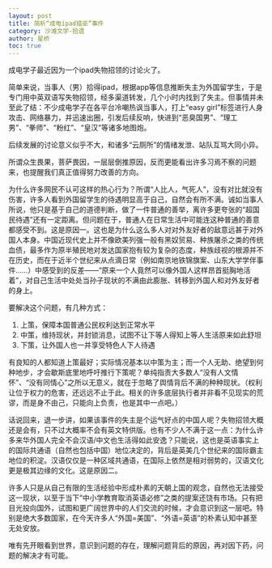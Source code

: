 ```yaml
---
layout: post
title: 简析“成电ipad猎巫”事件
category: 沙滩文学-拾遗
author: 星桥
toc: true
---
```


成电学子最近因为一个ipad失物招领的讨论火了。

简单来说，当事人（男）拾得ipad，根据app等信息推断失主为外国留学生，于是专门用中英双语写失物招领，经多渠道转发，几个小时内找到了失主。但事情并未至此了结：不少成电学子在各平台冷嘲热讽当事人，打上“easy girl”标签进行人身攻击、网络暴力，并迅速出圈，引发后续反响，快进到“恶臭国男”、“理工男”、“拳师”、“粉红”、“皇汉”等诸多地图炮。

后续发展的讨论意义似乎不大，和诸多“云厕所”的情绪发泄、站队互骂大同小异。

所谓众生畏果，菩萨畏因，一层层倒推原因，反而更能看出许多习焉不察的问题来，也提醒我们真正值得努力改善的方向。

为什么许多网民不认可这样的热心行为？所谓“人比人，气死人”，没有对比就没有伤害，许多人看到外国留学生的待遇明显高于自己，自然会有所不满。诚如当事人所说，他只是基于自己的道德判断，做了一件普通的善举，离许多更夸张的“超国民待遇”还有一定距离。但问题在于，普通人在日常生活中可能连这种普通的善意都感受不到。这是原因一。这也是为什么这么多人对对外友好者的敌意远甚于对外国人本身。中国近现代史上并不像欧美列强一般有黑奴贸易、种族屠杀之类的传统血债，最多作为原半殖民地对发达国家抱有较为复杂的态度，种族歧视的根源并不在历史，而在于近半个世纪来从点滴日常（例如南京地铁锦旗案、山东大学学伴事件……）中感受到的反差——“原来一个人竟然可以像外国人这样昂首挺胸地活着”，对自己生活中处处当孙子现状的不满由此膨胀、转移到外国人和对外友好者的身上。

要解决这个问题，有几种方式：

1. 上策，保障本国普通公民权利达到正常水平
2. 中策，维持现状，并封锁消息，试图不让下等人得知上等人生活原来如此舒坦
3. 下策，让外国人也一并享受特色人下人待遇

有良知的人都知道上策最好；实际情况基本以中策为主；而一个人无助、绝望到何种地步，才会歇斯底里地呼吁推行下策呢？单纯指责大多数人“没有人文情怀”、“没有同情心”之所以无意义，就在于忽略了舆情背后不满的种种现状。（权利让位于权力的危害，还远远不止于此。相关的许多底层执行者并非看不见现实的荒谬，而是身不由己，只能向上负责，也是其中一点吧。）

话说回来，退一步讲，如果该事件的失主是个运气好点的中国人呢？失物招领大概还是会有，只不过大概率不会有英文特供版。也有不少人不满于这一点：为什么许多来华外国人完全不会汉语/中文也生活得如此安逸？只能说，这也是英语事实上的国际共通语（自然也包括中国）地位决定的，背后是英美几个世纪来的国际霸主地位的积淀。汉语仅仅是一种区域共通语，在国际上依然是相对弱势的，汉语文化更是极其边缘的文化。这是原因二。

许多人只是从自己有限的生活经验中形成朴素的天朝上国的观念，自然也无法接受这一现状，以至于当下“中小学教育取消英语必修”之类的提案还饶有市场。只有把目光投向国外，试图和更广阔世界中的人们交流的时候，才会意识到这一层吧。特别是绝大多数国家，在今天许多人“外国=美国”、“外语=英语”的朴素认知中甚至无处安放。

唯有先开眼看到世界，意识到问题的存在，理解问题背后的原因，再对因下药，问题的解决才有可能。

<!-- 中文要想成为新的国际共通语，自然也不例外。 -->